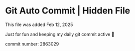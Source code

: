 # Git Auto Commit | Hidden File

This file was added Feb 12, 2025

Just for fun and keeping my daily git commit active 🤪

commit number: 2863029
